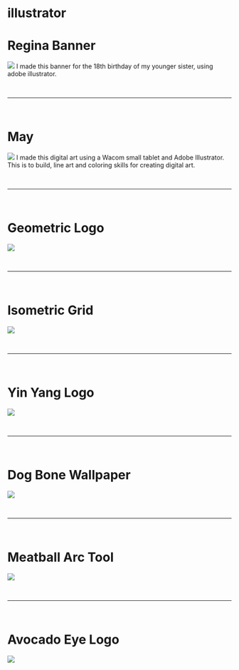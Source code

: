 # illustrator
<h1> Regina Banner</h1>
<img src="readme-images/regina-banner.PNG" >
I made this banner for the 18th birthday of my younger sister, using adobe illustrator.

<br><hr><br>

<h1>May</h1>
<img src="readme-images/may.PNG" >
I made this digital art using a Wacom small tablet and Adobe Illustrator.
This is to build, line art and coloring skills for creating digital art.

<br><hr><br>

<h1>Geometric Logo</h1>
<img src="readme-images/geometric-logo.PNG" >

<br><hr><br>

<h1>Isometric Grid</h1>
<img src="readme-images/isometric-grid.PNG" >

<br><hr><br>

<h1>Yin Yang Logo</h1>
<img src="readme-images/yin-yang.PNG" >

<br><hr><br>

<h1>Dog Bone Wallpaper</h1>
<img src="readme-images/dog-bone-wallpaper.PNG" >

<br><hr><br>

<h1>Meatball Arc Tool</h1>
<img src="readme-images/meatball-arc.PNG" >

<br><hr><br>

<h1>Avocado Eye Logo</h1>
<img src="readme-images/avocado-eye-logo.PNG" >

